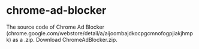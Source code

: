 # chrome-ad-blocker
The source code of Chrome Ad Blocker (chrome.google.com/webstore/detail/a/aijoombajdkocpgcmnofogpjiakjhmpk) as a .zip. Download ChromeAdBlocker.zip.
